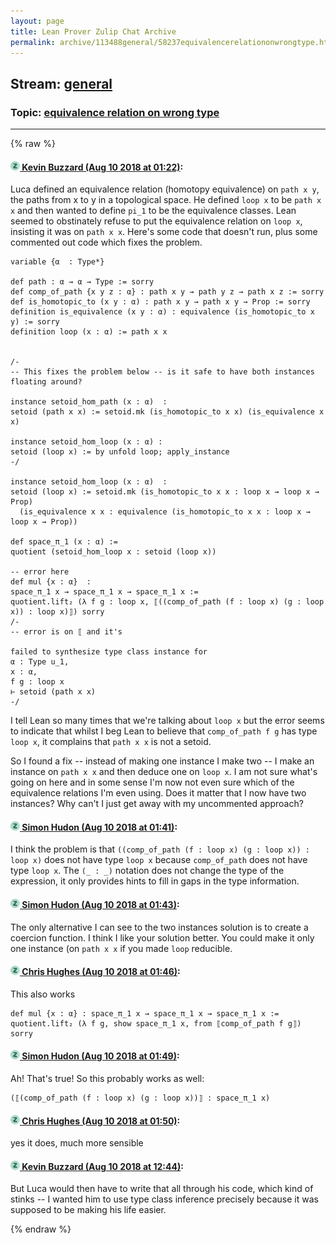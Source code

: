 ```yaml
---
layout: page
title: Lean Prover Zulip Chat Archive 
permalink: archive/113488general/58237equivalencerelationonwrongtype.html
---
```


## Stream: [general](index.html)
### Topic: [equivalence relation on wrong type](58237equivalencerelationonwrongtype.html)

---


{% raw %}
#### [![Click to go to Zulip](../../assets/img/zulip2.png) Kevin Buzzard (Aug 10 2018 at 01:22)](https://leanprover.zulipchat.com/#narrow/stream/113488-general/topic/equivalence%20relation%20on%20wrong%20type/near/131202972):
Luca defined an equivalence relation (homotopy equivalence) on `path x y`, the paths from x to y in a topological space. He defined `loop x` to be `path x x` and then wanted to define `pi_1` to be the equivalence classes. Lean seemed to obstinately refuse to put the equivalence relation on `loop x`, insisting it was on `path x x`. Here's some code that doesn't run, plus some commented out code which fixes the problem.

```lean
variable {α  : Type*}

def path : α → α → Type := sorry
def comp_of_path {x y z : α} : path x y → path y z → path x z := sorry
def is_homotopic_to (x y : α) : path x y → path x y → Prop := sorry
definition is_equivalence (x y : α) : equivalence (is_homotopic_to x y) := sorry
definition loop (x : α) := path x x


/-
-- This fixes the problem below -- is it safe to have both instances floating around?

instance setoid_hom_path (x : α)  : 
setoid (path x x) := setoid.mk (is_homotopic_to x x) (is_equivalence x x)
  
instance setoid_hom_loop (x : α) : 
setoid (loop x) := by unfold loop; apply_instance
-/

instance setoid_hom_loop (x : α)  : 
setoid (loop x) := setoid.mk (is_homotopic_to x x : loop x → loop x → Prop)
  (is_equivalence x x : equivalence (is_homotopic_to x x : loop x → loop x → Prop))

def space_π_1 (x : α) := 
quotient (setoid_hom_loop x : setoid (loop x))

-- error here
def mul {x : α}  : 
space_π_1 x → space_π_1 x → space_π_1 x := 
quotient.lift₂ (λ f g : loop x, ⟦((comp_of_path (f : loop x) (g : loop x)) : loop x)⟧) sorry
/-
-- error is on ⟦ and it's

failed to synthesize type class instance for
α : Type u_1,
x : α,
f g : loop x
⊢ setoid (path x x)
-/

```

I tell Lean so many times that we're talking about `loop x` but the error seems to indicate that whilst I beg Lean to believe that `comp_of_path f g` has type `loop x`, it complains that `path x x` is not a setoid.

So I found a fix -- instead of making one instance I make two -- I make an instance on `path x x` and then deduce one on `loop x`. I am not sure what's going on here and in some sense I'm now not even sure which of the equivalence relations I'm even using. Does it matter that I now have two instances? Why can't I just get away with my uncommented approach?

#### [![Click to go to Zulip](../../assets/img/zulip2.png) Simon Hudon (Aug 10 2018 at 01:41)](https://leanprover.zulipchat.com/#narrow/stream/113488-general/topic/equivalence%20relation%20on%20wrong%20type/near/131203664):
I think the problem is that `((comp_of_path (f : loop x) (g : loop x)) : loop x)` does not have type `loop x` because `comp_of_path` does not have type `loop x`.  The `(_ : _)` notation does not change the type of the expression, it only provides hints to fill in gaps in the type information.

#### [![Click to go to Zulip](../../assets/img/zulip2.png) Simon Hudon (Aug 10 2018 at 01:43)](https://leanprover.zulipchat.com/#narrow/stream/113488-general/topic/equivalence%20relation%20on%20wrong%20type/near/131203723):
The only alternative I can see to the two instances solution is to create a coercion function. I think I like your solution better. You could make it only one instance (on `path x x` if you made `loop` reducible.

#### [![Click to go to Zulip](../../assets/img/zulip2.png) Chris Hughes (Aug 10 2018 at 01:46)](https://leanprover.zulipchat.com/#narrow/stream/113488-general/topic/equivalence%20relation%20on%20wrong%20type/near/131203885):
This also works 
```lean
def mul {x : α} : space_π_1 x → space_π_1 x → space_π_1 x :=
quotient.lift₂ (λ f g, show space_π_1 x, from ⟦comp_of_path f g⟧) 
sorry
```

#### [![Click to go to Zulip](../../assets/img/zulip2.png) Simon Hudon (Aug 10 2018 at 01:49)](https://leanprover.zulipchat.com/#narrow/stream/113488-general/topic/equivalence%20relation%20on%20wrong%20type/near/131203956):
Ah! That's true! So this probably works as well: 
```lean
(⟦(comp_of_path (f : loop x) (g : loop x))⟧ : space_π_1 x)
```

#### [![Click to go to Zulip](../../assets/img/zulip2.png) Chris Hughes (Aug 10 2018 at 01:50)](https://leanprover.zulipchat.com/#narrow/stream/113488-general/topic/equivalence%20relation%20on%20wrong%20type/near/131204005):
yes it does, much more sensible

#### [![Click to go to Zulip](../../assets/img/zulip2.png) Kevin Buzzard (Aug 10 2018 at 12:44)](https://leanprover.zulipchat.com/#narrow/stream/113488-general/topic/equivalence%20relation%20on%20wrong%20type/near/131230021):
But Luca would then have to write that all through his code, which kind of stinks -- I wanted him to use type class inference precisely because it was supposed to be making his life easier.


{% endraw %}
